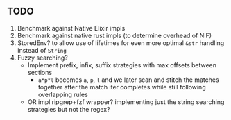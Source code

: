## TODO

1. Benchmark against Native Elixir impls
2. Benchmark against native rust impls (to determine overhead of NIF)
3. StoredEnv? to allow use of lifetimes for even more optimal `&str`  handling instead of `String`
4. Fuzzy searching?
    - Implement prefix, infix, suffix strategies with max offsets between sections
        - `a*p*l` becomes `a`, `p`, `l` and we later scan and stitch the matches together after the match iter completes while still following overlapping rules
    - OR impl ripgrep+fzf wrapper? implementing just the string searching strategies but not the regex?